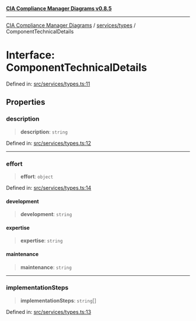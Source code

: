 [**CIA Compliance Manager Diagrams v0.8.5**](../../../README.md)

***

[CIA Compliance Manager Diagrams](../../../modules.md) / [services/types](../README.md) / ComponentTechnicalDetails

# Interface: ComponentTechnicalDetails

Defined in: [src/services/types.ts:11](https://github.com/Hack23/cia-compliance-manager/blob/3ae0301247f765ba03c8c0fe645db4718bb8af76/src/services/types.ts#L11)

## Properties

### description

> **description**: `string`

Defined in: [src/services/types.ts:12](https://github.com/Hack23/cia-compliance-manager/blob/3ae0301247f765ba03c8c0fe645db4718bb8af76/src/services/types.ts#L12)

***

### effort

> **effort**: `object`

Defined in: [src/services/types.ts:14](https://github.com/Hack23/cia-compliance-manager/blob/3ae0301247f765ba03c8c0fe645db4718bb8af76/src/services/types.ts#L14)

#### development

> **development**: `string`

#### expertise

> **expertise**: `string`

#### maintenance

> **maintenance**: `string`

***

### implementationSteps

> **implementationSteps**: `string`[]

Defined in: [src/services/types.ts:13](https://github.com/Hack23/cia-compliance-manager/blob/3ae0301247f765ba03c8c0fe645db4718bb8af76/src/services/types.ts#L13)
